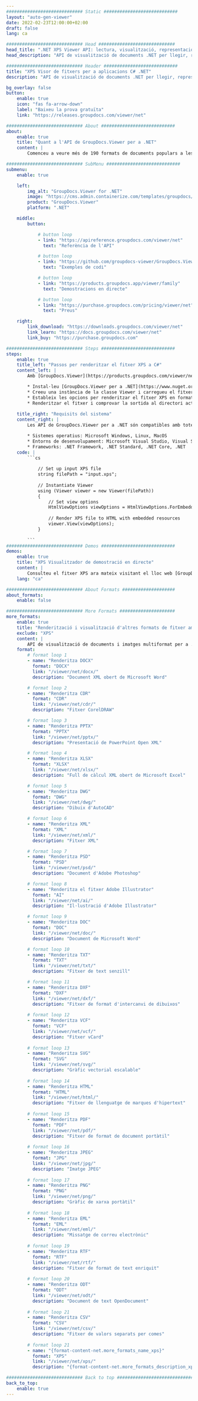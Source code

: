 ```yaml
---
############################# Static ############################
layout: "auto-gen-viewer"
date: 2022-02-23T12:00:00+02:00
draft: false
lang: ca

############################# Head #############################
head_title: ".NET XPS Viewer API: lectura, visualització, representació en C# VB.NET"
head_description: "API de visualització de documents .NET per llegir, representar i mostrar XPS en qualsevol tipus d'aplicacions C#, ASP.NET, VB.NET i .NET Core."

############################# Header ############################
title: "XPS Visor de fitxers per a aplicacions C# .NET" 
description: "API de visualització de documents .NET per llegir, representar i mostrar fitxers XPS en qualsevol tipus d'aplicacions C#, ASP.NET, VB.NET i .NET Core. Visualitzeu els fitxers renderitzats amb format i disseny reals en HTML5, PDF o com a imatge utilitzant unes poques línies del codi." 

bg_overlay: false
button:
    enable: true
    icon: "fas fa-arrow-down"
    label: "Baixeu la prova gratuïta"
    link: "https://releases.groupdocs.com/viewer/net"

############################# About ############################
about:
    enable: true
    title: "Quant a l'API de GroupDocs.Viewer per a .NET" 
    content: |
        Comenceu a veure més de 190 formats de documents populars a les vostres aplicacions .NET mitjançant GroupDocs.Viewer per a les API .NET afegint unes quantes línies de codi. Els desenvolupadors poden mostrar fàcilment PDF, Processament de textos, Full de càlcul Excel, Presentació, Visio, Projecte, Outlook i molts altres formats de document populars en els modes HTML5, imatge o PDF. La representació del document és ràpida, idèntica al fitxer font original i no requereix instal·lar programari addicional ni cap altra biblioteca externa.

############################# SubMenu ############################
submenu:
    enable: true

    left:
        img_alt: "GroupDocs.Viewer for .NET"
        image: "https://cms.admin.containerize.com/templates/groupdocs/images/product-logos/90x90-noborder/groupdocs-viewer-net.png"
        product: "GroupDocs.Viewer"
        platform: ".NET"

    middle:
        button:

            # button loop
            - link: "https://apireference.groupdocs.com/viewer/net"
              text: "Referència de l'API"

            # button loop
            - link: "https://github.com/groupdocs-viewer/GroupDocs.Viewer-for-.NET"
              text: "Exemples de codi"

            # button loop
            - link: "https://products.groupdocs.app/viewer/family"
              text: "Demostracions en directe"

            # button loop
            - link: "https://purchase.groupdocs.com/pricing/viewer/net"
              text: "Preus"

    right:
        link_download: "https://downloads.groupdocs.com/viewer/net"
        link_learn: "https://docs.groupdocs.com/viewer/net"
        link_buy: "https://purchase.groupdocs.com"

############################# Steps ############################
steps:
    enable: true
    title_left: "Passos per renderitzar el fitxer XPS a C#" 
    content_left: |
        Amb [GroupDocs.Viewer](https://products.groupdocs.com/viewer/net/) podeu renderitzar XPS a HTML, JPEG, PNG o PDF en uns quants passos.

        * Instal·leu [GroupDocs.Viewer per a .NET](https://www.nuget.org/packages/groupdocs.viewer) mitjançant el vostre gestor de paquets preferit. 
        * Creeu una instància de la classe Viewer i carregueu el fitxer XPS amb el camí complet. 
        * Estableix les opcions per renderitzar el fitxer XPS en format HTML, PNG, JPEG o PDF. 
        * Renderitzar el fitxer i comprovar la sortida al directori actual. 
        
    title_right: "Requisits del sistema" 
    content_right: |
        Les API de GroupDocs.Viewer per a .NET són compatibles amb totes les plataformes i sistemes operatius principals. Abans d'executar el codi següent, assegureu-vos que teniu els següents requisits previs instal·lats al vostre sistema.

        * Sistemes operatius: Microsoft Windows, Linux, MacOS 
        * Entorns de desenvolupament: Microsoft Visual Studio, Visual Studio Code, .NET CLI 
        * Frameworks: .NET Framework, .NET Standard, .NET Core, .NET 
    code: |
        ```cs
                        
            // Set up input XPS file
            string filePath = "input.xps";
        
            // Instantiate Viewer
            using (Viewer viewer = new Viewer(filePath))
            {
            	// Set view options 
            	HtmlViewOptions viewOptions = HtmlViewOptions.ForEmbeddedResources();
                    
            	// Render XPS file to HTML with embedded resources
            	viewer.View(viewOptions);
            }
             
        ```
############################# Demos ############################
demos:
    enable: true
    title: "XPS Visualitzador de demostració en directe"
    content: |
        Consulteu el fitxer XPS ara mateix visitant el lloc web [GroupDocs.Viewer Online Apps](https://products.groupdocs.app/viewer/xps).
    lang: "ca"

############################# About Formats ####################
about_formats:
    enable: false

############################# More Formats #####################
more_formats:
    enable: true
    title: "Renderització i visualització d'altres formats de fitxer amb C#"
    exclude: "XPS"
    content: |
        API de visualització de documents i imatges multiformat per a .NET. Vegeu alguns dels formats de fitxer populars a continuació sense cap visor extern.
    format: 
        # format loop 1
        - name: "Renderitza DOCX"
          format: "DOCX"
          link: "/viewer/net/docx/"
          description: "Document XML obert de Microsoft Word" 

        # format loop 2
        - name: "Renderitza CDR" 
          format: "CDR"
          link: "/viewer/net/cdr/"
          description: "Fitxer CorelDRAW" 

        # format loop 3
        - name: "Renderitza PPTX"
          format: "PPTX"
          link: "/viewer/net/pptx/"
          description: "Presentació de PowerPoint Open XML" 

        # format loop 4
        - name: "Renderitza XLSX"
          format: "XLSX"
          link: "/viewer/net/xlsx/"
          description: "Full de càlcul XML obert de Microsoft Excel" 

        # format loop 5
        - name: "Renderitza DWG"
          format: "DWG"
          link: "/viewer/net/dwg/"
          description: "Dibuix d'AutoCAD"

        # format loop 6
        - name: "Renderitza XML"
          format: "XML"
          link: "/viewer/net/xml/"
          description: "Fitxer XML"

        # format loop 7
        - name: "Renderitza PSD"
          format: "PSD"
          link: "/viewer/net/psd/"
          description: "Document d'Adobe Photoshop"

        # format loop 8
        - name: "Renderitza el fitxer Adobe Illustrator"
          format: "AI"
          link: "/viewer/net/ai/"
          description: "Il·lustració d'Adobe Illustrator"

        # format loop 9
        - name: "Renderitza DOC"
          format: "DOC"
          link: "/viewer/net/doc/"
          description: "Document de Microsoft Word" 

        # format loop 10
        - name: "Renderitza TXT" 
          format: "TXT"
          link: "/viewer/net/txt/"
          description: "Fitxer de text senzill" 

        # format loop 11
        - name: "Renderitza DXF" 
          format: "DXF"
          link: "/viewer/net/dxf/"
          description: "Fitxer de format d'intercanvi de dibuixos"  
          
        # format loop 12
        - name: "Renderitza VCF"
          format: "VCF"
          link: "/viewer/net/vcf/"
          description: "Fitxer vCard"  
              
        # format loop 13
        - name: "Renderitza SVG"
          format: "SVG"
          link: "/viewer/net/svg/"
          description: "Gràfic vectorial escalable" 
          
        # format loop 14
        - name: "Renderitza HTML"
          format: "HTML"
          link: "/viewer/net/html/"
          description: "Fitxer de llenguatge de marques d'hipertext" 
          
        # format loop 15
        - name: "Renderitza PDF"
          format: "PDF"
          link: "/viewer/net/pdf/"
          description: "Fitxer de format de document portàtil"
          
        # format loop 16
        - name: "Renderitza JPEG"
          format: "JPG"
          link: "/viewer/net/jpg/"
          description: "Imatge JPEG"
          
        # format loop 17
        - name: "Renderitza PNG"
          format: "PNG"
          link: "/viewer/net/png/"
          description: "Gràfic de xarxa portàtil" 
          
        # format loop 18
        - name: "Renderitza EML"
          format: "EML"
          link: "/viewer/net/eml/"
          description: "Missatge de correu electrònic" 
          
        # format loop 19
        - name: "Renderitza RTF"
          format: "RTF"
          link: "/viewer/net/rtf/"
          description: "Fitxer de format de text enriquit" 
          
        # format loop 20
        - name: "Renderitza ODT"
          format: "ODT"
          link: "/viewer/net/odt/"
          description: "Document de text OpenDocument" 
          
        # format loop 21
        - name: "Renderitza CSV"
          format: "CSV"
          link: "/viewer/net/csv/"
          description: "Fitxer de valors separats per comes" 
          
        # format loop 21
        - name: "{format-content-net.more_formats_name_xps}"
          format: "XPS"
          link: "/viewer/net/xps/"
          description: "{format-content-net.more_formats_description_xps}" 

############################# Back to top ###############################
back_to_top:
    enable: true
---
```

